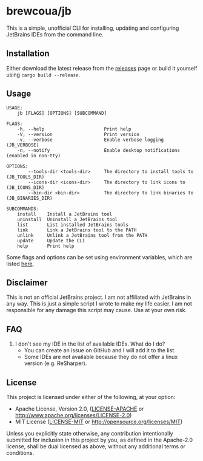 # brewcoua/jb
This is a simple, unofficial CLI for installing, updating and configuring JetBrains IDEs from the command line.

## Installation
Either download the latest release from the [releases](https://github.com/brewcoua/jb/releases) page or build it yourself using `cargo build --release`.

## Usage
```
USAGE:
    jb [FLAGS] [OPTIONS] [SUBCOMMAND]

FLAGS:
    -h, --help                      Print help
    -V, --version                   Print version
    -v, --verbose                   Enable verbose logging (JB_VERBOSE)
    -n, --notify                    Enable desktop notifications (enabled in non-tty)

OPTIONS:
        --tools-dir <tools-dir>     The directory to install tools to (JB_TOOLS_DIR)
        --icons-dir <icons-dir>     The directory to link icons to (JB_ICONS_DIR)
        --bin-dir <bin-dir>         The directory to link binaries to (JB_BINARIES_DIR)

SUBCOMMANDS:
    install    Install a JetBrains tool
    uninstall  Uninstall a JetBrains tool
    list       List installed JetBrains tools
    link       Link a JetBrains tool to the PATH
    unlink     Unlink a JetBrains tool from the PATH
    update     Update the CLI
    help       Print help
```

Some flags and options can be set using environment variables, which are listed [here](https://brewcoua.github.io/jb/jb/env/enum.Variable.html).

## Disclaimer
This is not an official JetBrains project.
I am not affiliated with JetBrains in any way.
This is just a simple script I wrote to make my life easier.
I am not responsible for any damage this script may cause. Use at your own risk.

## FAQ
1. I don't see my IDE in the list of available IDEs. What do I do?
    - You can create an issue on GitHub and I will add it to the list.
    - Some IDEs are not available because they do not offer a linux version (e.g. ReSharper).

## License
This project is licensed under either of the following, at your option:
- Apache License, Version 2.0, ([LICENSE-APACHE](LICENSE-APACHE) or http://www.apache.org/licenses/LICENSE-2.0)
- MIT License ([LICENSE-MIT](LICENSE-MIT) or http://opensource.org/licenses/MIT)

Unless you explicitly state otherwise, any contribution intentionally submitted for inclusion in this project by you, 
as defined in the Apache-2.0 license, shall be dual licensed as above, without any additional terms or conditions.
